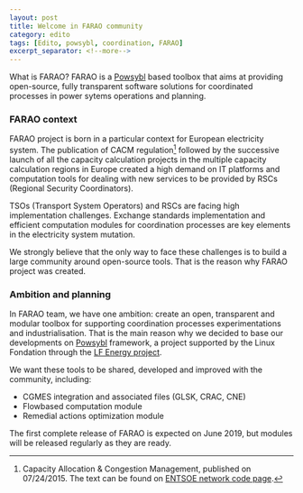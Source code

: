 ```yaml
---
layout: post
title: Welcome in FARAO community
category: edito
tags: [Edito, powsybl, coordination, FARAO]
excerpt_separator: <!--more-->
---
```


What is FARAO? FARAO is a [Powsybl](http://www.powsybl.org) based toolbox that aims at providing open-source, fully transparent software solutions for coordinated processes in power sytems operations and planning.
<!--more-->

### FARAO context

FARAO project is born in a particular context for European electricity system. The publication of CACM regulation[^1] followed by the successive launch of all the capacity calculation projects in the multiple capacity calculation regions in Europe created a high demand on IT platforms and computation tools for dealing with new services to be provided by RSCs (Regional Security Coordinators).

TSOs (Transport System Operators) and RSCs  are facing high implementation challenges. Exchange standards implementation and efficient computation modules for coordination processes are key elements in the electricity system mutation.

We strongly believe that the only way to face these challenges is to build a large community around open-source tools. That is the reason why FARAO project was created.

### Ambition and planning

In FARAO team, we have one ambition: create an open, transparent and modular toolbox for supporting coordination processes experimentations and industrialisation. That is the main reason why we decided to base our developments on [Powsybl](http://www.powsybl.org) framework, a project supported by the Linux Fondation through the [LF Energy project](http://www.lfenergy.org).

We want these tools to be shared, developed and improved with the community, including:
- CGMES integration and associated files (GLSK, CRAC, CNE)
- Flowbased computation module
- Remedial actions optimization module

The first complete release of FARAO is expected on June 2019, but modules will be released regularly as they are ready.

[^1]:
    Capacity Allocation & Congestion Management, published on 07/24/2015. The text can be found on [ENTSOE network code page][cacm-code].

[cacm-code]: https://electricity.network-codes.eu/network_codes/cacm/
